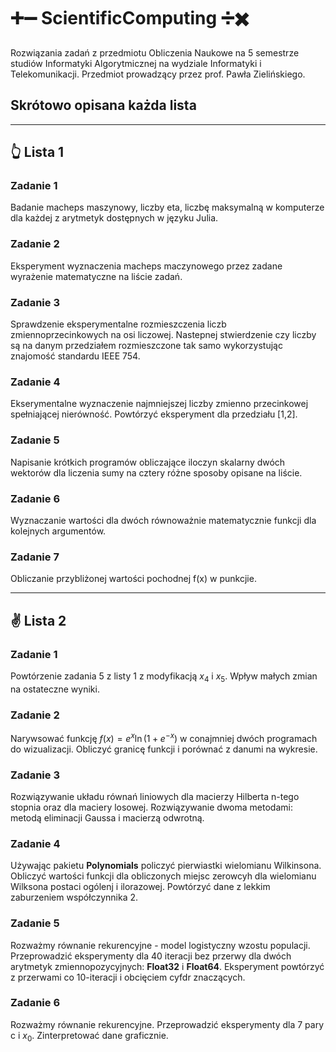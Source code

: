 # ➕➖ ScientificComputing ➗✖️

Rozwiązania zadań z przedmiotu Obliczenia Naukowe na 5 semestrze studiów Informatyki Algorytmicznej na wydziale Informatyki i Telekomunikacji. Przedmiot prowadzący przez prof. Pawła Zielińskiego.

## Skrótowo opisana każda lista

---

## 👆 Lista 1

### Zadanie 1

Badanie macheps maszynowy, liczby eta, liczbę maksymalną w komputerze dla każdej z arytmetyk dostępnych w języku Julia.

### Zadanie 2

Eksperyment wyznaczenia macheps maczynowego przez zadane wyrażenie matematyczne na liście zadań.

### Zadanie 3

Sprawdzenie eksperymentalne rozmieszczenia liczb zmiennoprzecinkowych na osi liczowej. Nastepnej stwierdzenie czy liczby są na danym przedziałem rozmieszczone tak samo wykorzystując znajomość standardu IEEE 754.

### Zadanie 4

Ekserymentalne wyznaczenie najmniejszej liczby zmienno przecinkowej spełniającej nierówność. Powtórzyć eksperyment dla przedziału [1,2].

### Zadanie 5 

Napisanie krótkich programów obliczające iloczyn skalarny dwóch wektorów dla liczenia sumy na cztery różne sposoby opisane na liście.

### Zadanie 6

Wyznaczanie wartości dla dwóch równoważnie matematycznie funkcji dla kolejnych argumentów. 

### Zadanie 7

Obliczanie przybliżonej wartości pochodnej f(x) w punkcjie.

---
 
## ✌️ Lista 2

### Zadanie 1

Powtórzenie zadania 5 z listy 1 z modyfikacją $x_4$ i $x_5$. Wpływ małych zmian na ostateczne wyniki.

### Zadanie 2

Narywsować funkcję $f(x) = e^x\ln(1+e^{-x})$ w conajmniej dwóch programach do wizualizacji. Obliczyć granicę funkcji i porównać z danumi na wykresie.

### Zadanie 3

Rozwiązywanie układu równań liniowych dla macierzy Hilberta n-tego stopnia oraz dla maciery losowej. Rozwiązywanie dwoma metodami: metodą eliminacji Gaussa i macierzą odwrotną. 

### Zadanie 4

Używając pakietu **Polynomials** policzyć pierwiastki wielomianu Wilkinsona. Obliczyć wartości funkcji dla obliczonych miejsc zerowcyh dla wielomianu Wilksona postaci ogólenj i ilorazowej. Powtórzyć dane z lekkim zaburzeniem współczynnika 2.

### Zadanie 5

Rozważmy równanie rekurencyjne - model logistyczny wzostu populacji. Przeprowadzić eksperymenty dla 40 iteracji bez przerwy dla dwóch arytmetyk zmiennopozycyjnych: **Float32** i **Float64**. Eksperyment powtórzyć z przerwami co 10-iteracji i obcięciem cyfdr znaczących.

### Zadanie 6 

Rozważmy równanie rekurencyjne. Przeprowadzić eksperymenty dla 7 pary c i $x_0$. Zinterpretować dane graficznie.